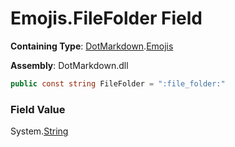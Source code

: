 # Emojis\.FileFolder Field

**Containing Type**: [DotMarkdown](../../README.md)\.[Emojis](../README.md)

**Assembly**: DotMarkdown\.dll

```csharp
public const string FileFolder = ":file_folder:"
```

### Field Value

System\.[String](https://docs.microsoft.com/en-us/dotnet/api/system.string)